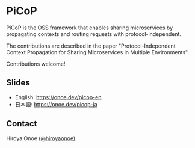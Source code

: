 # PiCoP
PiCoP is the OSS framework that enables sharing microservices by propagating contexts and routing requests with protocol-independent.

The contributions are described in the paper "Protocol-Independent Context Propagation for Sharing Microservices in Multiple Environments".

Contributions welcome!

## Slides
- English: https://onoe.dev/picop-en
- 日本語: https://onoe.dev/picop-ja

## Contact
Hiroya Onoe ([@hiroyaonoe](https://github.com/hiroyaonoe)). 
